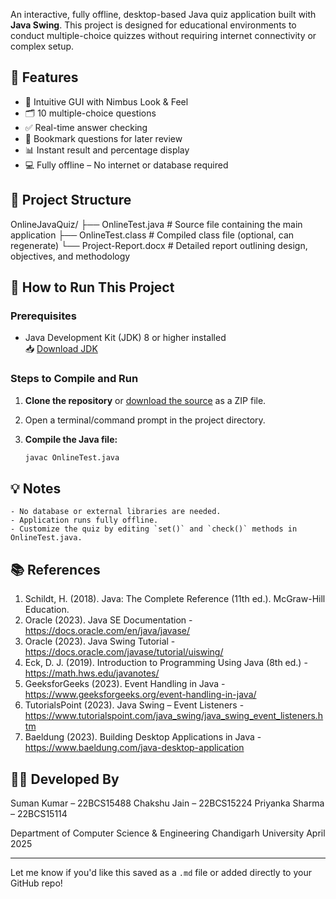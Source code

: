 

An interactive, fully offline, desktop-based Java quiz application built with **Java Swing**. This project is designed for educational environments to conduct multiple-choice quizzes without requiring internet connectivity or complex setup.

## 📌 Features

- 🎨 Intuitive GUI with Nimbus Look & Feel
- 🗂️ 10 multiple-choice questions
- ✅ Real-time answer checking
- 🔖 Bookmark questions for later review
- 📊 Instant result and percentage display
- 💻 Fully offline – No internet or database required

## 📁 Project Structure

OnlineJavaQuiz/ ├── OnlineTest.java # Source file containing the main application ├── OnlineTest.class # Compiled class file (optional, can regenerate) └── Project-Report.docx # Detailed report outlining design, objectives, and methodology


## 🚀 How to Run This Project

### Prerequisites

- Java Development Kit (JDK) 8 or higher installed  
  📥 [Download JDK](https://www.oracle.com/java/technologies/javase-downloads.html)

### Steps to Compile and Run

1. **Clone the repository** or [download the source](https://github.com/Sumanx16/Online-Java-Quiz-Platform) as a ZIP file.
2. Open a terminal/command prompt in the project directory.
3. **Compile the Java file:**

   ```bash
   javac OnlineTest.java

## 💡 Notes
```plaintext
- No database or external libraries are needed.
- Application runs fully offline.
- Customize the quiz by editing `set()` and `check()` methods in OnlineTest.java.
```

## 📚 References
1. Schildt, H. (2018). Java: The Complete Reference (11th ed.). McGraw-Hill Education.
2. Oracle (2023). Java SE Documentation - https://docs.oracle.com/en/java/javase/
3. Oracle (2023). Java Swing Tutorial - https://docs.oracle.com/javase/tutorial/uiswing/
4. Eck, D. J. (2019). Introduction to Programming Using Java (8th ed.) - https://math.hws.edu/javanotes/
5. GeeksforGeeks (2023). Event Handling in Java - https://www.geeksforgeeks.org/event-handling-in-java/
6. TutorialsPoint (2023). Java Swing – Event Listeners - https://www.tutorialspoint.com/java_swing/java_swing_event_listeners.htm
7. Baeldung (2023). Building Desktop Applications in Java - https://www.baeldung.com/java-desktop-application

## 👨‍💻 Developed By
Suman Kumar – 22BCS15488
Chakshu Jain – 22BCS15224
Priyanka Sharma – 22BCS15114

Department of Computer Science & Engineering
Chandigarh University
April 2025


---

Let me know if you'd like this saved as a `.md` file or added directly to your GitHub repo!

